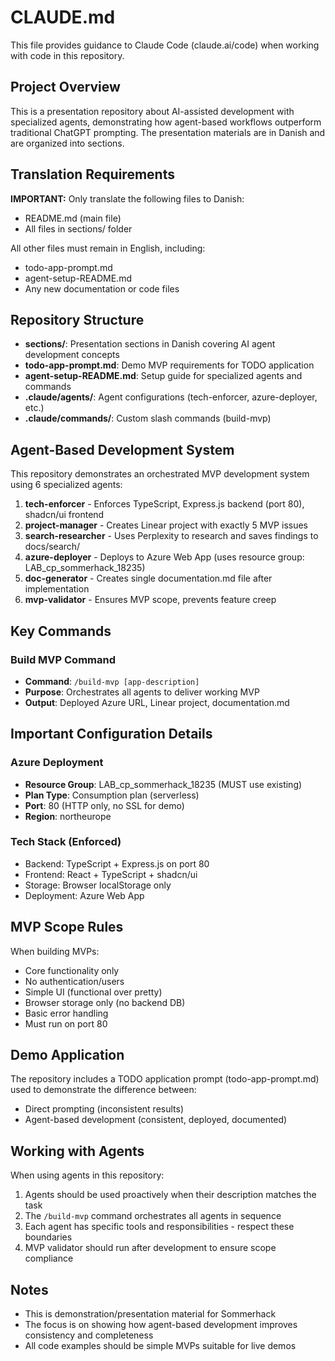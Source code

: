 # CLAUDE.md

This file provides guidance to Claude Code (claude.ai/code) when working with code in this repository.

## Project Overview

This is a presentation repository about AI-assisted development with specialized agents, demonstrating how agent-based workflows outperform traditional ChatGPT prompting. The presentation materials are in Danish and are organized into sections.

## Translation Requirements

**IMPORTANT:** Only translate the following files to Danish:
- README.md (main file)
- All files in sections/ folder

All other files must remain in English, including:
- todo-app-prompt.md
- agent-setup-README.md
- Any new documentation or code files

## Repository Structure

- **sections/**: Presentation sections in Danish covering AI agent development concepts
- **todo-app-prompt.md**: Demo MVP requirements for TODO application
- **agent-setup-README.md**: Setup guide for specialized agents and commands
- **.claude/agents/**: Agent configurations (tech-enforcer, azure-deployer, etc.)
- **.claude/commands/**: Custom slash commands (build-mvp)

## Agent-Based Development System

This repository demonstrates an orchestrated MVP development system using 6 specialized agents:

1. **tech-enforcer** - Enforces TypeScript, Express.js backend (port 80), shadcn/ui frontend
2. **project-manager** - Creates Linear project with exactly 5 MVP issues
3. **search-researcher** - Uses Perplexity to research and saves findings to docs/search/
4. **azure-deployer** - Deploys to Azure Web App (uses resource group: LAB_cp_sommerhack_18235)
5. **doc-generator** - Creates single documentation.md file after implementation
6. **mvp-validator** - Ensures MVP scope, prevents feature creep

## Key Commands

### Build MVP Command
- **Command**: `/build-mvp [app-description]`
- **Purpose**: Orchestrates all agents to deliver working MVP
- **Output**: Deployed Azure URL, Linear project, documentation.md

## Important Configuration Details

### Azure Deployment
- **Resource Group**: LAB_cp_sommerhack_18235 (MUST use existing)
- **Plan Type**: Consumption plan (serverless)
- **Port**: 80 (HTTP only, no SSL for demo)
- **Region**: northeurope

### Tech Stack (Enforced)
- Backend: TypeScript + Express.js on port 80
- Frontend: React + TypeScript + shadcn/ui
- Storage: Browser localStorage only
- Deployment: Azure Web App

## MVP Scope Rules

When building MVPs:
- Core functionality only
- No authentication/users
- Simple UI (functional over pretty)
- Browser storage only (no backend DB)
- Basic error handling
- Must run on port 80

## Demo Application

The repository includes a TODO application prompt (todo-app-prompt.md) used to demonstrate the difference between:
- Direct prompting (inconsistent results)
- Agent-based development (consistent, deployed, documented)

## Working with Agents

When using agents in this repository:
1. Agents should be used proactively when their description matches the task
2. The `/build-mvp` command orchestrates all agents in sequence
3. Each agent has specific tools and responsibilities - respect these boundaries
4. MVP validator should run after development to ensure scope compliance

## Notes

- This is demonstration/presentation material for Sommerhack
- The focus is on showing how agent-based development improves consistency and completeness
- All code examples should be simple MVPs suitable for live demos